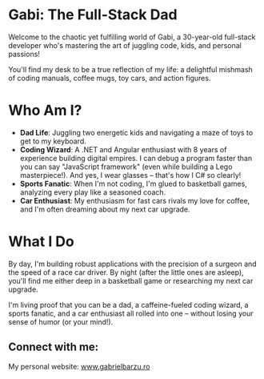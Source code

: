 # Gabi: The Full-Stack Dad
Welcome to the chaotic yet fulfilling world of Gabi, a 30-year-old full-stack developer who's mastering the art of juggling code, kids, and personal passions!

You'll find my desk to be a true reflection of my life: a delightful mishmash of coding manuals, coffee mugs, toy cars, and action figures.

# Who Am I?
- **Dad Life**: Juggling two energetic kids and navigating a maze of toys to get to my keyboard.
- **Coding Wizard**: A .NET and Angular enthusiast with 8 years of experience building digital empires. I can debug a program faster than you can say "JavaScript framework" (even while building a Lego masterpiece!). And yes, I wear glasses – that's how I C# so clearly!
- **Sports Fanatic**: When I'm not coding, I'm glued to basketball games, analyzing every play like a seasoned coach.
- **Car Enthusiast**: My enthusiasm for fast cars rivals my love for coffee, and I'm often dreaming about my next car upgrade.

# What I Do
By day, I'm building robust applications with the precision of a surgeon and the speed of a race car driver. By night (after the little ones are asleep), you'll find me either deep in a basketball game or researching my next car upgrade.

I'm living proof that you can be a dad, a caffeine-fueled coding wizard, a sports fanatic, and a car enthusiast all rolled into one – without losing your sense of humor (or your mind!).

## Connect with me:

My personal website: www.gabrielbarzu.ro
